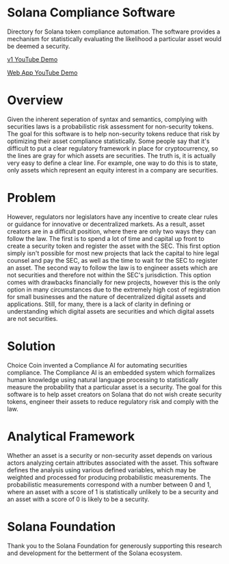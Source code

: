 # Solana Compliance Software

Directory for Solana token compliance automation.
The software provides a mechanism for statistically evaluating the likelihood a particular asset would be deemed a security.

[v1 YouTube Demo](https://www.youtube.com/watch?v=cKHA-2AkGVs)

[Web App YouTube Demo](https://www.youtube.com/watch?v=qexNNDlzO7Q)

# Overview

Given the inherent seperation of syntax and semantics, complying with securities laws is a probabilistic risk assessment for non-security tokens.
The goal for this software is to help non-security tokens reduce that risk by optimizing their asset compliance statistically.
Some people say that it's difficult to put a clear regulatory framework in place for cryptocurrency, so the lines are gray for which assets are securities.
The truth is, it is actually very easy to define a clear line. For example, one way to do this is to state, only assets which represent an equity interest in a company are securities.

# Problem

However, regulators nor legislators have any incentive to create clear rules or guidance for innovative or decentralized markets. As a result, asset creators are in a difficult position, where there are only two ways they can follow the law. The first is to spend a lot of time and capital up front to create a security token and register the asset with the SEC. This first option simply isn't possible for most new projects that lack the capital to hire legal counsel and pay the SEC, as well as the time to wait for the SEC to register an asset. The second way to follow the law is to engineer assets which are not securities and therefore not within the SEC's jurisdiction. This option comes with drawbacks financially for new projects, however this is the only option in many circumstances due to the extremely high cost of registration for small businesses and the nature of decentralized digital assets and applications. Still, for many, there is a lack of clarity in defining or understanding which digital assets are securities and which digital assets are not securities. 

# Solution

Choice Coin invented a Compliance AI for automating securities compliance. The Compliance AI is an embedded system which formalizes human knowledge using natural language processing to statistically measure the probability that a particular asset is a security. The goal for this software is to help asset creators on Solana that do not wish create security tokens, engineer their assets to reduce regulatory risk and comply with the law.

# Analytical Framework

Whether an asset is a security or non-security asset depends on various actors analyzing certain attributes associated with the asset. This software defines the analysis using various defined variables, which may be weighted and processed for producing probabilistic measurements. The probabilistic measurements correspond with a number between 0 and 1, where an asset with a score of 1 is statistically unlikely to be a security and an asset with a score of 0 is likely to be a security.

# Solana Foundation

Thank you to the Solana Foundation for generously supporting this research and development for the betterment of the Solana ecosystem.
